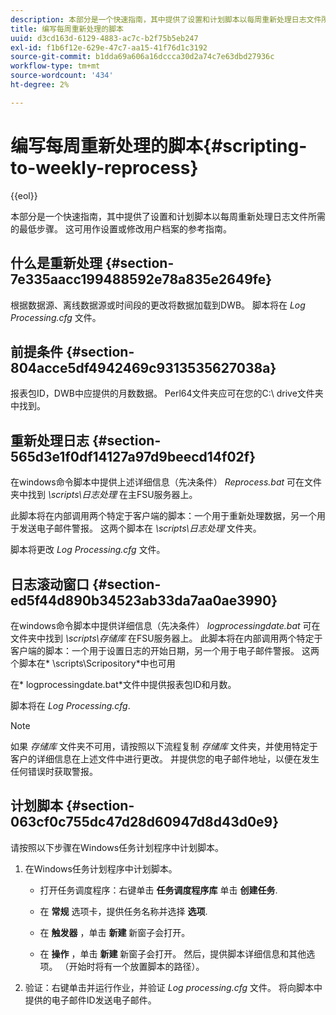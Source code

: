 ```yaml
---
description: 本部分是一个快速指南，其中提供了设置和计划脚本以每周重新处理日志文件所需的最低步骤。 这可用作设置或修改用户档案的参考指南。
title: 编写每周重新处理的脚本
uuid: d3cd163d-6129-4883-ac7c-b2f75b5eb247
exl-id: f1b6f12e-629e-47c7-aa15-41f76d1c3192
source-git-commit: b1dda69a606a16dccca30d2a74c7e63dbd27936c
workflow-type: tm+mt
source-wordcount: '434'
ht-degree: 2%

---
```


# 编写每周重新处理的脚本{#scripting-to-weekly-reprocess}

{{eol}}

本部分是一个快速指南，其中提供了设置和计划脚本以每周重新处理日志文件所需的最低步骤。 这可用作设置或修改用户档案的参考指南。

## 什么是重新处理 {#section-7e335aacc199488592e78a835e2649fe}

根据数据源、离线数据源或时间段的更改将数据加载到DWB。 脚本将在 *Log Processing.cfg* 文件。

## 前提条件 {#section-804acce5df4942469c9313535627038a}

报表包ID，DWB中应提供的月数数据。 Perl64文件夹应可在您的C:\ drive文件夹中找到。

## 重新处理日志 {#section-565d3e1f0df14127a97d9beecd14f02f}

在windows命令脚本中提供上述详细信息（先决条件） *Reprocess.bat* 可在文件夹中找到 *\scripts\日志处理* 在主FSU服务器上。

此脚本将在内部调用两个特定于客户端的脚本：一个用于重新处理数据，另一个用于发送电子邮件警报。 这两个脚本在 *\scripts\日志处理* 文件夹。

脚本将更改 *Log Processing.cfg* 文件。

## 日志滚动窗口 {#section-ed5f44d890b34523ab33da7aa0ae3990}

在windows命令脚本中提供详细信息（先决条件） *logprocessingdate.bat* 可在文件夹中找到 *\scripts\存储库* 在FSU服务器上。 此脚本将在内部调用两个特定于客户端的脚本：一个用于设置日志的开始日期，另一个用于电子邮件警报。 这两个脚本在* \scripts\Scripository*中也可用

在* logprocessingdate.bat*文件中提供报表包ID和月数。

脚本将在 *Log Processing.cfg*.

>[!NOTE]
>
>如果 *存储库* 文件夹不可用，请按照以下流程复制 *存储库* 文件夹，并使用特定于客户的详细信息在上述文件中进行更改。 并提供您的电子邮件地址，以便在发生任何错误时获取警报。

## 计划脚本 {#section-063cf0c755dc47d28d60947d8d43d0e9}

请按照以下步骤在Windows任务计划程序中计划脚本。

1. 在Windows任务计划程序中计划脚本。

   * 打开任务调度程序：右键单击 **任务调度程序库** 单击 **创建任务**.

   * 在 **常规** 选项卡，提供任务名称并选择 **选项**.

   * 在 **触发器** ，单击 **新建** 新窗子会打开。

   * 在 **操作** ，单击 **新建** 新窗子会打开。 然后，提供脚本详细信息和其他选项。 （开始时将有一个放置脚本的路径）。

1. 验证：右键单击并运行作业，并验证 *Log processing.cfg* 文件。 将向脚本中提供的电子邮件ID发送电子邮件。
